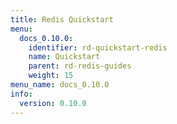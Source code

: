 ```yaml
---
title: Redis Quickstart
menu:
  docs_0.10.0:
    identifier: rd-quickstart-redis
    name: Quickstart
    parent: rd-redis-guides
    weight: 15
menu_name: docs_0.10.0
info:
  version: 0.10.0
---
```


